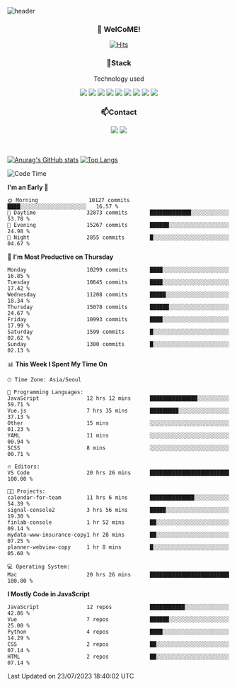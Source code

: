 ![header](https://capsule-render.vercel.app/api?type=waving&color=gradient&height=200&text=Kyungjoon&fontAlign=70&fontAlignY=40&animation=twinkling)

<h3 align="center">👋 WelCoME!</h3>

<div align=center>
  
[![Hits](https://hits.seeyoufarm.com/api/count/incr/badge.svg?url=https%3A%2F%2Fgithub.com%2Fuvula6921&count_bg=%2322BAC9&title_bg=%23827F7F&icon=iconify.svg&icon_color=%2325A27F&title=visits&edge_flat=false)](https://hits.seeyoufarm.com)
  
</div>
<h3 align="center">📌Stack</h3>
<p align="center">Technology used</p>
<div align="center"><img src="https://img.shields.io/badge/HTML5-E34F26?style=flat-square&logo=HTML5&logoColor=white"></img> <img src="https://img.shields.io/badge/CSS3-0A84FF?style=flat-square&logo=CSS3&logoColor=white"></img> <img src="https://img.shields.io/badge/JavaScript-FFCD11?style=flat-square&logo=JavaScript&logoColor=white"></img> <img src="https://img.shields.io/badge/React-00BCF6?style=flat-square&logo=React&logoColor=white"></img> <img src="https://img.shields.io/badge/jQuery-3655FF?style=flat-square&logo=jQuery&logoColor=white"></img> <img src="https://img.shields.io/badge/Ruby-E0115F?style=flat-square&logo=Ruby&logoColor=white"></img> <img src="https://img.shields.io/badge/Python-4B8BBE?style=flat-square&logo=Python&logoColor=white"></img> <img src="https://img.shields.io/badge/Vue-4FC08D?style=flat-square&logo=Vue.js&logoColor=white"></img> <img src="https://img.shields.io/badge/Nuxt-00DC82?style=flat-square&logo=Nuxt.js&logoColor=white"></img></div>

<h3 align="center">📫Contact</h3>
<div align="center"><a href="https://velog.io/@uvula6921/"><img src="https://img.shields.io/badge/Blog-20c997?style=flat-square&logo=V&logoColor=white"/></a> <a href="pkj6921@gmail.com"><img src="https://img.shields.io/badge/Gmail-EA4335?style=flat-square&logo=Gmail&logoColor=white"/></a></div>
<br>
<br>

[![Anurag's GitHub stats](https://github-readme-stats.vercel.app/api?username=uvula6921&hide=stars,issues&show_icons=true&count_private=true&theme=tokyonight)](https://github.com/anuraghazra/github-readme-stats)
[![Top Langs](https://github-readme-stats.vercel.app/api/top-langs/?username=uvula6921&hide=css,jupyter%20notebook,html&exclude_repo=uvula6921,uvula6921.github.io&layout=compact&langs_count=8)](https://github.com/anuraghazra/github-readme-stats)

<!--START_SECTION:waka-->
![Code Time](http://img.shields.io/badge/Code%20Time-1%2C724%20hrs%2018%20mins-blue)

**I'm an Early 🐤** 

```text
🌞 Morning                10127 commits       ████░░░░░░░░░░░░░░░░░░░░░   16.57 % 
🌆 Daytime                32873 commits       █████████████░░░░░░░░░░░░   53.78 % 
🌃 Evening                15267 commits       ██████░░░░░░░░░░░░░░░░░░░   24.98 % 
🌙 Night                  2855 commits        █░░░░░░░░░░░░░░░░░░░░░░░░   04.67 % 
```
📅 **I'm Most Productive on Thursday** 

```text
Monday                   10299 commits       ████░░░░░░░░░░░░░░░░░░░░░   16.85 % 
Tuesday                  10645 commits       ████░░░░░░░░░░░░░░░░░░░░░   17.42 % 
Wednesday                11208 commits       █████░░░░░░░░░░░░░░░░░░░░   18.34 % 
Thursday                 15078 commits       ██████░░░░░░░░░░░░░░░░░░░   24.67 % 
Friday                   10993 commits       ████░░░░░░░░░░░░░░░░░░░░░   17.99 % 
Saturday                 1599 commits        █░░░░░░░░░░░░░░░░░░░░░░░░   02.62 % 
Sunday                   1300 commits        █░░░░░░░░░░░░░░░░░░░░░░░░   02.13 % 
```


📊 **This Week I Spent My Time On** 

```text
🕑︎ Time Zone: Asia/Seoul

💬 Programming Languages: 
JavaScript               12 hrs 12 mins      ███████████████░░░░░░░░░░   59.71 % 
Vue.js                   7 hrs 35 mins       █████████░░░░░░░░░░░░░░░░   37.13 % 
Other                    15 mins             ░░░░░░░░░░░░░░░░░░░░░░░░░   01.23 % 
YAML                     11 mins             ░░░░░░░░░░░░░░░░░░░░░░░░░   00.94 % 
SCSS                     8 mins              ░░░░░░░░░░░░░░░░░░░░░░░░░   00.71 % 

🔥 Editors: 
VS Code                  20 hrs 26 mins      █████████████████████████   100.00 % 

🐱‍💻 Projects: 
calendar-for-team        11 hrs 6 mins       ██████████████░░░░░░░░░░░   54.39 % 
signal-console2          3 hrs 56 mins       █████░░░░░░░░░░░░░░░░░░░░   19.30 % 
finlab-console           1 hr 52 mins        ██░░░░░░░░░░░░░░░░░░░░░░░   09.14 % 
mydata-www-insurance-copy1 hr 28 mins        ██░░░░░░░░░░░░░░░░░░░░░░░   07.25 % 
planner-webview-copy     1 hr 8 mins         █░░░░░░░░░░░░░░░░░░░░░░░░   05.60 % 

💻 Operating System: 
Mac                      20 hrs 26 mins      █████████████████████████   100.00 % 
```

**I Mostly Code in JavaScript** 

```text
JavaScript               12 repos            ███████████░░░░░░░░░░░░░░   42.86 % 
Vue                      7 repos             ██████░░░░░░░░░░░░░░░░░░░   25.00 % 
Python                   4 repos             ████░░░░░░░░░░░░░░░░░░░░░   14.29 % 
CSS                      2 repos             ██░░░░░░░░░░░░░░░░░░░░░░░   07.14 % 
HTML                     2 repos             ██░░░░░░░░░░░░░░░░░░░░░░░   07.14 % 
```




 Last Updated on 23/07/2023 18:40:02 UTC
<!--END_SECTION:waka-->
